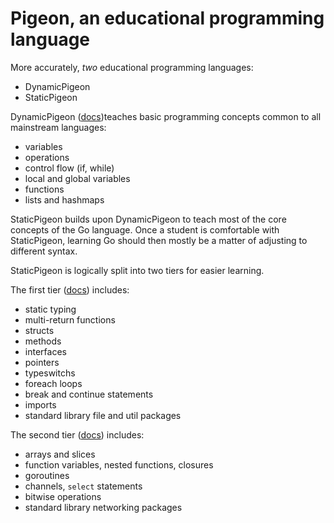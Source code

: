 # Pigeon, an educational programming language

More accurately, *two* educational programming languages:

- DynamicPigeon
- StaticPigeon

DynamicPigeon ([docs](dynamic-pigeon.md))teaches basic programming concepts common to all mainstream languages:

- variables
- operations
- control flow (if, while)
- local and global variables
- functions
- lists and hashmaps

StaticPigeon builds upon DynamicPigeon to teach most of the core concepts of the Go language. Once a student is comfortable with StaticPigeon, learning Go should then mostly be a matter of adjusting to different syntax.

StaticPigeon is logically split into two tiers for easier learning.

The first tier ([docs](static-pigeon-tier-2.md)) includes:

- static typing
- multi-return functions
- structs
- methods
- interfaces
- pointers
- typeswitchs
- foreach loops
- break and continue statements
- imports
- standard library file and util packages

The second tier ([docs](static-pigeon-tier-2.md)) includes:

- arrays and slices
- function variables, nested functions, closures
- goroutines
- channels, `select` statements
- bitwise operations
- standard library networking packages

